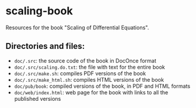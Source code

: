 # scaling-book
Resources for the book "Scaling of Differential Equations".

## Directories and files:

 * `doc/.src`: the source code of the book in DocOnce format
 * `doc/.src/scaling.do.txt`: the file with text for the entire book
 * `doc/.src/make.sh`: compiles PDF versions of the book
 * `doc/.src/make_html.sh`: compiles HTML versions of the book
 * `doc/pub/book`: compiled versions of the book, in PDF and HTML formats
 * `doc/web/index.html`: web page for the book with links to all the
   published versions
